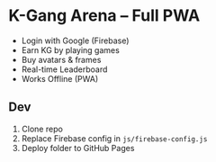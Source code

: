 # K-Gang Arena – Full PWA

- Login with Google (Firebase)  
- Earn KG by playing games  
- Buy avatars & frames  
- Real-time Leaderboard  
- Works Offline (PWA)

## Dev
1. Clone repo  
2. Replace Firebase config in `js/firebase-config.js`  
3. Deploy folder to GitHub Pages  
